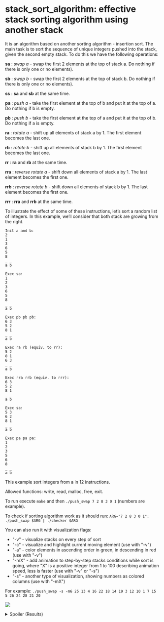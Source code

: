 # stack_sort_algorithm: effective stack sorting algorithm using another stack

It is an algorithm based on another sorting algorithm - insertion sort. The main task is to sort the sequence of unique integers pushed into the stack, given the second empty stack. To do this we have the following operations:

**sa** : *swap a* - swap the first 2 elements at the top of stack a. Do nothing if there
is only one or no elements).

**sb** : *swap b* - swap the first 2 elements at the top of stack b. Do nothing if there
is only one or no elements).

**ss** : **sa** and **sb** at the same time.

**pa** : *push a* - take the first element at the top of b and put it at the top of a. Do
nothing if b is empty.

**pb** : *push b* - take the first element at the top of a and put it at the top of b. Do
nothing if a is empty.

**ra** : *rotate a* - shift up all elements of stack a by 1. The first element becomes
the last one.

**rb** : *rotate b* - shift up all elements of stack b by 1. The first element becomes
the last one.

**rr** : **ra** and **rb** at the same time.

**rra** : *reverse rotate a* - shift down all elements of stack a by 1. The last element
becomes the first one.

**rrb** : *reverse rotate b* - shift down all elements of stack b by 1. The last element
becomes the first one.

**rrr** : **rra** and **rrb** at the same time.

To illustrate the effect of some of these instructions, let’s sort a random list of integers.
In this example, we’ll consider that both stack are growing from the right.

```
Init a and b:
2
1
3
6
5
8
_ _
a b
```

```
Exec sa:
1
2
3
6
5
8
_ _
a b
```

```
Exec pb pb pb:
6 3
5 2
8 1
_ _
a b
```

```
Exec ra rb (equiv. to rr):
5 2
8 1
6 3
_ _
a b
```

```
Exec rra rrb (equiv. to rrr):
6 3
5 2
8 1
_ _
a b
```

```
Exec sa:
5 3
6 2
8 1
_ _
a b
```

```
Exec pa pa pa:
1
2
3
5
6
8
_ _
a b
```

This example sort integers from a in 12 instructions.

Allowed functions: write, read, malloc, free, exit.

To run execute `make` and then `./push_swap 7 2 8 3 0 1` (numbers are example).

To check if sorting algorithm work as it should run:
`ARG="7 2 8 3 0 1"; ./push_swap $ARG | ./checker $ARG`

You can also run it with visualization flags:

- "-v" - visualize stacks on every step of sort
- "-c" - visualize and highlight current moving element (use with "-v")
- "-a" - color elements in ascending order in green, in descending in red (use with "-v")
- "-mX" - add animation to step-by-step stacks conditions while sort is going, where "X" is a positive integer from 1 to 100 describing animation speed, less is faster (use with "-v" or "-s")
- "-s" - another type of visualization, showing numbers as colored columns (use with "-mX")

For example: `./push_swap -s -m6 25 13 4 16 22 18 14 19 3 12 10 1 7 15 5 26 24 28 21 20`

![](https://raw.githubusercontent.com/mandarin10101/stack_sort_algorithm/main/example-s-m6.gif)



<details>
<summary>Spoiler (Results)</summary>
There are the worst  results of this algorithm in sorting:
<ul><li>3 numbers - 2 moves</li>
<li>4 numbers - 9 moves</li>
<li>5 numbers - 11 moves</li>
<li>6 numbers - 18 moves</li>
<li>10 numbers - 37 moves</li>
<li>50 numbers - 283 moves</li>
<li>100 numbers - 674 moves</li>
<li>500 numbers - 4894 moves</li>
<li>1000 numbers - 11530 moves</li>
</ul>
</details>
